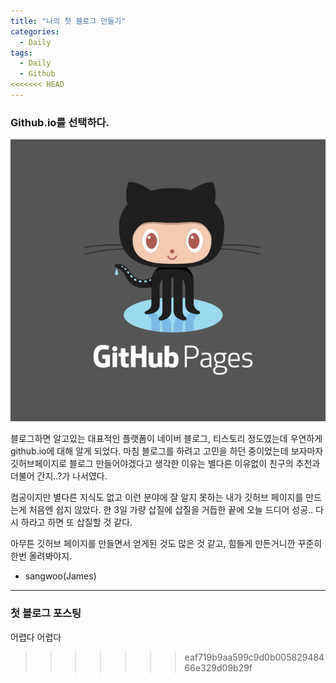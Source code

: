 ```yaml
---
title: "나의 첫 블로그 만들기"
categories:
  - Daily
tags:
  - Daily
  - Github
<<<<<<< HEAD
---
```

### Github.io를 선택하다.  

![](/assets/img/daily/github-pages.png)

블로그하면 알고있는 대표적인 플랫폼이 네이버 블로그, 티스토리 정도였는데 우연하게 github.io에 대해 알게 되었다. 마침 블로그를 하려고 고민을 하던 중이었는데 보자마자 깃허브페이지로 블로그 만들어야겠다고 생각한 이유는 별다른 이유없이 친구의 추천과 더불어 간지..?가 나서였다.

컴공이지만 별다른 지식도 없고 이런 분야에 잘 알지 못하는 내가 깃허브 페이지를 만드는게 처음엔 쉽지 않았다. 한 3일 가량 삽질에 삽질을 거듭한 끝에 오늘 드디어 성공.. 다시 하라고 하면 또 삽질할 것 같다.

아무튼 깃허브 페이지를 만들면서 얻게된 것도 많은 것 같고, 힘들게 만든거니깐 꾸준히 한번 올려봐야지.

[^posts]: Footnote test.
=======
author:
  - sangwoo(James)
---

### 첫 블로그 포스팅
어렵다 어렵다 

[^posts]: Footnote test.
>>>>>>> eaf719b9aa599c9d0b00582948466e329d09b29f
